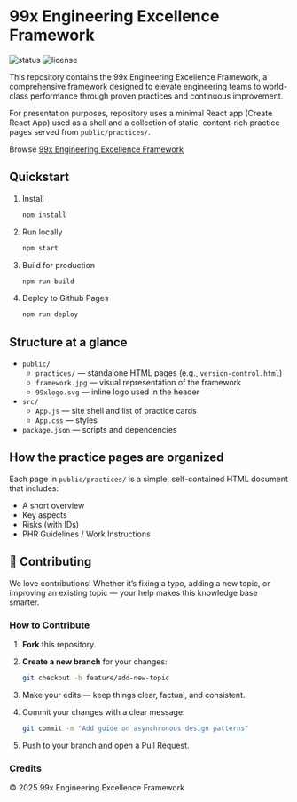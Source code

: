 # 99x Engineering Excellence Framework 

![status](https://img.shields.io/badge/status-complete-brightgreen) ![license](https://img.shields.io/badge/license-proprietary-blue)

This repository contains the 99x Engineering Excellence Framework, a comprehensive framework designed to elevate engineering teams to world-class performance through proven practices and continuous improvement.

For presentation purposes, repository uses a minimal React app (Create React App) used as a shell and a collection of static, content-rich practice pages served from `public/practices/`.

Browse [99x Engineering Excellence Framework](https://99x-incubator.github.io/engineering-excellence-framework/) 

## Quickstart

1. Install

   ```bash
   npm install
   ```

2. Run locally

   ```bash
   npm start
   ```

3. Build for production

   ```bash
   npm run build
   ```
4. Deploy to Github Pages

   ```bash
   npm run deploy
   ```

## Structure at a glance

- `public/`
  - `practices/` — standalone HTML pages (e.g., `version-control.html`)
  - `framework.jpg` — visual representation of the framework
  - `99xlogo.svg` — inline logo used in the header
- `src/`
  - `App.js` — site shell and list of practice cards
  - `App.css` — styles
- `package.json` — scripts and dependencies

## How the practice pages are organized

Each page in `public/practices/` is a simple, self-contained HTML document that includes:

- A short overview
- Key aspects
- Risks (with IDs)
- PHR Guidelines / Work Instructions

## 🤝 Contributing

We love contributions! Whether it’s fixing a typo, adding a new topic, or improving an existing topic — your help makes this knowledge base smarter.  

### How to Contribute

1. **Fork** this repository.  
2. **Create a new branch** for your changes:  
   ```bash
   git checkout -b feature/add-new-topic
   ```
   
3. Make your edits — keep things clear, factual, and consistent.
4. Commit your changes with a clear message:
   ```bash
   git commit -m "Add guide on asynchronous design patterns"
   ```
5. Push to your branch and open a Pull Request.

### Credits

© 2025 99x Engineering Excellence Framework

